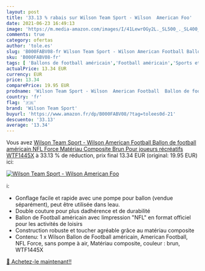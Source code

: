 ```yaml
---
layout: post
title: '33.13 % rabais sur Wilson Team Sport - Wilson  American Foo'
date: 2021-06-23 16:49:13
image: 'https://m.media-amazon.com/images/I/41LewrOGy2L._SL500_._SL400_.jpg'
comments: true
category: ofertas
author: 'tole.es'
slug: 'B000FABV08-fr Wilson Team Sport - Wilson American Football Ballon de...'
sku: 'B000FABV08-fr'
tags: [ 'Ballons de football américain','Football américain','Sports et Loisirs','Vêtements et équipement de sport','wilson team sport', ]
actualPrice: 13.34 EUR
currency: EUR
price: 13.34
comparePrice: 19.95 EUR
prodname: 'Wilson Team Sport - Wilson  American Football  Ballon de football américain  NFL Force  Matériau Composite  Brun  Pour joueurs récréatifs  WTF1445X'
country: 'fr'
flag: '🇫🇷'
brand: 'Wilson Team Sport'
buyurl: 'https://www.amazon.fr/dp/B000FABV08/?tag=tolees0d-21'
descuento: '33.13'
average: '13.34'
---
```


Vous avez [Wilson Team Sport - Wilson  American Football  Ballon de football américain  NFL Force  Matériau Composite  Brun  Pour joueurs récréatifs  WTF1445X](https://www.amazon.fr/dp/B000FABV08/?tag=tolees0d-21)  à  33.13 % de réduction, prix final  13.34 EUR (original: 19.95 EUR) ici:

[![Wilson Team Sport - Wilson  American Foo](https://m.media-amazon.com/images/I/41LewrOGy2L._SL500_._SL400_.jpg)](https://www.amazon.fr/dp/B000FABV08/?tag=tolees0d-21)

ℹ️:

- Gonflage facile et rapide avec une pompe pour ballon (vendue séparément), peut être utilisée dans leau.
- Double couture pour plus dadhérence et de durabilité
- Ballon de Football américain avec limpression "NFL" en format officiel pour les activités de loisirs
- Construction robuste et toucher agréable grâce au matériau composite
- Contenu: 1 x Wilson Ballon de Football américain, American Football, NFL Force, sans pompe à air, Matériau composite, couleur : brun, WTF1445X

[🛒 Achetez-le maintenant!!](https://www.amazon.fr/dp/B000FABV08/?tag=tolees0d-21)
